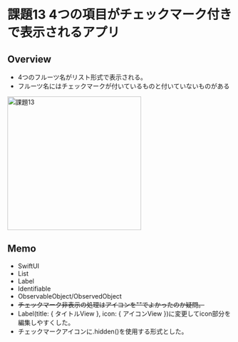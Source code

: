 # 課題13 4つの項目がチェックマーク付きで表示されるアプリ
## Overview
<ul>
<li>4つのフルーツ名がリスト形式で表示される。</li>
<li>フルーツ名にはチェックマークが付いているものと付いていないものがある</li>
</ul>
<img src= "Kadai13.png" width="300" alt="課題13" />
<h2>Memo</h2>
<ul>
<li>SwiftUI</li>
<li>List</li>
<li>Label</li>
<li>Identifiable</li>
<li>ObservableObject/ObservedObject</li>
<li><del>チェックマーク非表示の処理はアイコンを""でよかったのか疑問。</del></li>
<li>Label(title: { タイトルView }, icon: { アイコンView })に変更してicon部分を編集しやすくした。</li>
<li>チェックマークアイコンに.hidden()を使用する形式とした。</li>
</ul>

